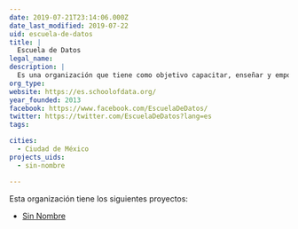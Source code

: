 ```yaml
---
date: 2019-07-21T23:14:06.000Z
date_last_modified: 2019-07-22
uid: escuela-de-datos
title: |
  Escuela de Datos
legal_name: 
description: |
  Es una organización que tiene como objetivo capacitar, enseñar y empoderar a organizaciones civiles, periodistas y ciudadanos para que sean capaces de usar los datos de manera efectiva y eficiente.
org_type: 
website: https://es.schoolofdata.org/
year_founded: 2013
facebook: https://www.facebook.com/EscuelaDeDatos/
twitter: https://twitter.com/EscuelaDeDatos?lang=es
tags:

cities: 
  - Ciudad de México
projects_uids:
  - sin-nombre

---
```


Esta organización tiene los siguientes proyectos:

- [Sin Nombre](/proyectos/sin-nombre)
